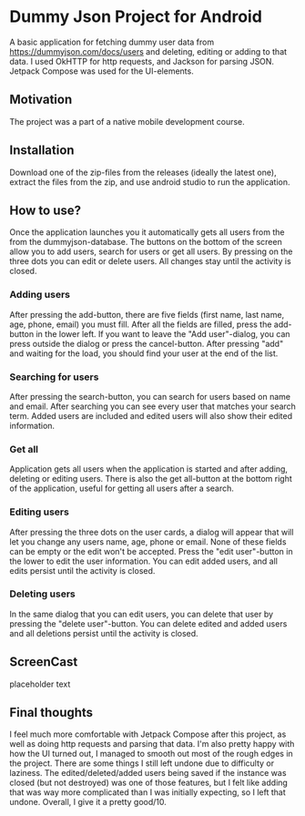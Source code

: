 # Dummy Json Project for Android
A basic application for fetching dummy user data from https://dummyjson.com/docs/users and deleting, editing or adding to that data. I used OkHTTP for http requests, and Jackson for parsing JSON. Jetpack Compose was used for the UI-elements.
## Motivation
The project was a part of a native mobile development course.
## Installation
Download one of the zip-files from the releases (ideally the latest one), extract the files from the zip, and use android studio to run the application.
## How to use?
Once the application launches you it automatically gets all users from the from the dummyjson-database. The buttons on the bottom of the screen allow you to add users, search for users or get all users. By pressing on the three dots you can edit or delete users. All changes stay until the activity is closed.
### Adding users
After pressing the add-button, there are five fields (first name, last name, age, phone, email) you must fill. After all the fields are filled, press the add-button in the lower left. If you want to leave the "Add user"-dialog, you can press outside the dialog or press the cancel-button. After pressing "add" and waiting for the load, you should find your user at the end of the list. 
### Searching for users
After pressing the search-button, you can search for users based on name and email. After searching you can see every user that matches your search term. Added users are included and edited users will also show their edited information.
### Get all
Application gets all users when the application is started and after adding, deleting or editing users. There is also the get all-button at the bottom right of the application, useful for getting all users after a search.
### Editing users
After pressing the three dots on the user cards, a dialog will appear that will let you change any users name, age, phone or email. None of these fields can be empty or the edit won't be accepted. Press the "edit user"-button in the lower to edit the user information. You can edit added users, and all edits persist until the activity is closed.
### Deleting users
In the same dialog that you can edit users, you can delete that user by pressing the "delete user"-button. You can delete edited and added users and all deletions persist until the activity is closed.
## ScreenCast
placeholder text
## Final thoughts
I feel much more comfortable with Jetpack Compose after this project, as well as doing http requests and parsing that data. I'm also pretty happy with how the UI turned out, I managed to smooth out most of the rough edges in the project. There are some things I still left undone due to difficulty or laziness. The edited/deleted/added users being saved if the instance was closed (but not destroyed) was one of those features, but I felt like adding that was way more complicated than I was initially expecting, so I left that undone. Overall, I give it a pretty good/10.